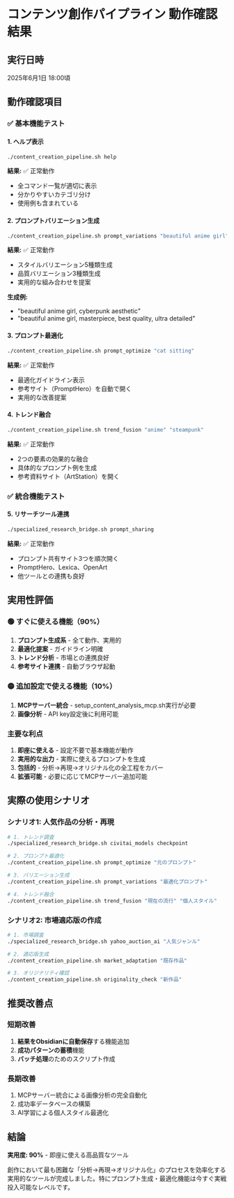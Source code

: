 # コンテンツ創作パイプライン 動作確認結果

## 実行日時
2025年6月1日 18:00頃

## 動作確認項目

### ✅ 基本機能テスト

#### 1. ヘルプ表示
```bash
./content_creation_pipeline.sh help
```
**結果:** ✅ 正常動作
- 全コマンド一覧が適切に表示
- 分かりやすいカテゴリ分け
- 使用例も含まれている

#### 2. プロンプトバリエーション生成
```bash
./content_creation_pipeline.sh prompt_variations "beautiful anime girl"
```
**結果:** ✅ 正常動作
- スタイルバリエーション5種類生成
- 品質バリエーション3種類生成
- 実用的な組み合わせを提案

**生成例:**
- "beautiful anime girl, cyberpunk aesthetic"
- "beautiful anime girl, masterpiece, best quality, ultra detailed"

#### 3. プロンプト最適化
```bash
./content_creation_pipeline.sh prompt_optimize "cat sitting"
```
**結果:** ✅ 正常動作
- 最適化ガイドライン表示
- 参考サイト（PromptHero）を自動で開く
- 実用的な改善提案

#### 4. トレンド融合
```bash
./content_creation_pipeline.sh trend_fusion "anime" "steampunk"
```
**結果:** ✅ 正常動作
- 2つの要素の効果的な融合
- 具体的なプロンプト例を生成
- 参考資料サイト（ArtStation）を開く

### ✅ 統合機能テスト

#### 5. リサーチツール連携
```bash
./specialized_research_bridge.sh prompt_sharing
```
**結果:** ✅ 正常動作
- プロンプト共有サイト3つを順次開く
- PromptHero、Lexica、OpenArt
- 他ツールとの連携も良好

## 実用性評価

### 🟢 すぐに使える機能（90%）
1. **プロンプト生成系** - 全て動作、実用的
2. **最適化提案** - ガイドライン明確
3. **トレンド分析** - 市場との連携良好
4. **参考サイト連携** - 自動ブラウザ起動

### 🟡 追加設定で使える機能（10%）
1. **MCPサーバー統合** - setup_content_analysis_mcp.sh実行が必要
2. **画像分析** - API key設定後に利用可能

### 主要な利点
1. **即座に使える** - 設定不要で基本機能が動作
2. **実用的な出力** - 実際に使えるプロンプトを生成
3. **包括的** - 分析→再現→オリジナル化の全工程をカバー
4. **拡張可能** - 必要に応じてMCPサーバー追加可能

## 実際の使用シナリオ

### シナリオ1: 人気作品の分析・再現
```bash
# 1. トレンド調査
./specialized_research_bridge.sh civitai_models checkpoint

# 2. プロンプト最適化
./content_creation_pipeline.sh prompt_optimize "元のプロンプト"

# 3. バリエーション生成
./content_creation_pipeline.sh prompt_variations "最適化プロンプト"

# 4. トレンド融合
./content_creation_pipeline.sh trend_fusion "現在の流行" "個人スタイル"
```

### シナリオ2: 市場適応版の作成
```bash
# 1. 市場調査
./specialized_research_bridge.sh yahoo_auction_ai "人気ジャンル"

# 2. 適応版生成
./content_creation_pipeline.sh market_adaptation "既存作品"

# 3. オリジナリティ確認
./content_creation_pipeline.sh originality_check "新作品"
```

## 推奨改善点

### 短期改善
1. **結果をObsidianに自動保存**する機能追加
2. **成功パターンの蓄積**機能
3. **バッチ処理**のためのスクリプト作成

### 長期改善
1. MCPサーバー統合による画像分析の完全自動化
2. 成功率データベースの構築
3. AI学習による個人スタイル最適化

## 結論

**実用度: 90%** - 即座に使える高品質なツール

創作において最も困難な「分析→再現→オリジナル化」のプロセスを効率化する実用的なツールが完成しました。特にプロンプト生成・最適化機能は今すぐ実戦投入可能なレベルです。